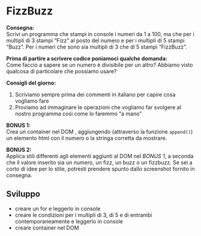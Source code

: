FizzBuzz
===
**Consegna:**  
Scrivi un programma che stampi in console i numeri da 1 a 100,
ma che per i multipli di 3 stampi “Fizz” al posto del numero e per i multipli di 5 stampi “Buzz”.
Per i numeri che sono sia multipli di 3 che di 5 stampi “FizzBuzz”.  

**Prima di partire a scrivere codice poniamoci qualche domanda:**  
Come faccio a sapere se un numero è divisibile per un altro?
Abbiamo visto qualcosa di particolare che possiamo usare?  

**Consigli del giorno:**
1. Scriviamo sempre prima dei commenti in italiano per capire cosa vogliamo fare
2. Proviamo ad immaginare le operazioni che vogliamo far svolgere al nostro programma così come lo faremmo “a mano”  

**BONUS 1:**  
Crea un container nel DOM , aggiungendo (attraverso la funzione `append()`) un elemento html con il numero o la stringa corretta da mostrare.  

**BONUS 2:**  
Applica stili differenti agli elementi aggiunti al DOM nel *BONUS 1*, a seconda che il valore inserito sia un numero, un fizz, un buzz o un fizzbuzz.
Se sei a corto di idee per lo stile, potresti prendere spunto dallo screenshot fornito in consegna.

## Sviluppo
- creare un for e leggerlo in console
- creare le condizioni per i multipli di 3, di 5 e di entrambi contemporaneamente e leggerlo in console
- creare container nel DOM



